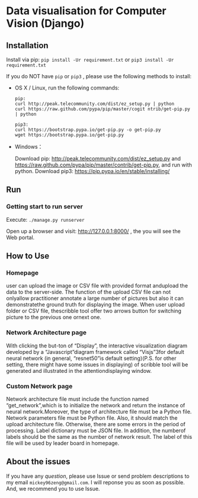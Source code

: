 # Data visualisation for Computer Vision (Django)

## Installation

Install via pip: `pip install -Ur requirement.txt` or `pip3 install -Ur requirement.txt`

If you do NOT have `pip` or `pip3` , please use the following methods to install:
- OS X / Linux, run the following commands: 

 
    ```
    pip:
    curl http://peak.telecommunity.com/dist/ez_setup.py | python
    curl https://raw.github.com/pypa/pip/master/cogit ntrib/get-pip.py | python
    ```

 
     ```
    pip3:
    curl https://bootstrap.pypa.io/get-pip.py -o get-pip.py
    wget https://bootstrap.pypa.io/get-pip.py
    ```

- Windows：


    Download pip: http://peak.telecommunity.com/dist/ez_setup.py and https://raw.github.com/pypa/pip/master/contrib/get-pip.py, and run with python. 
    Download pip3: https://pip.pypa.io/en/stable/installing/
    

## Run

### Getting start to run server
Execute: `./manage.py runserver`


Open up a browser and visit: http://127.0.0.1:8000/ , the you will see the Web portal.


## How to Use

### Homepage

user can upload the image or CSV file with provided format andupload the data to the server-side. The function of the upload CSV file can not onlyallow practitioner annotate a large number of pictures but also it can demonstratethe ground truth for displaying the image. When user upload folder or CSV file, thescribble tool offer two arrows button for switching picture to the previous one ornext one.

### Network Architecture page

With clicking the but-ton of “Display”, the interactive visualization diagram developed by a “Javascript”diagram framework called “Visjs”3for default neural network (in general, “resnet50”is default setting)(P.S. for other setting, there might have some issues in displaying) of scribble tool will be generated and illustrated in the attentiondisplaying window.

### Custom Network page

 
Network  architecture file must include the  function named  “get_network”,which is to initialize the network and return the instance of neural network.Moreover, the type of architecture file must be a Python file.
Network parameters file must be Python file. Also, it should match the upload architecture file. Otherwise, there are some errors in the period of processing.
Label dictionary must be JSON file. In addition, the numberof labels should be the same as the number of network result. The label of this file will be used by leader board in homepage.

## About the issues

If you have any *question*, please use Issue or send problem descriptions to my email `mickey96zeng@gmail.com`. I will reponse you as soon as possible. And, we recommend you to use Issue.

